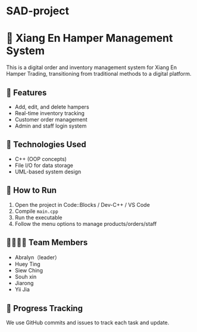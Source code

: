 # SAD-project
# 🎁 Xiang En Hamper Management System

This is a digital order and inventory management system for Xiang En Hamper Trading, transitioning from traditional methods to a digital platform.

## 📌 Features
- Add, edit, and delete hampers
- Real-time inventory tracking
- Customer order management
- Admin and staff login system

## 🧠 Technologies Used
- C++ (OOP concepts)
- File I/O for data storage
- UML-based system design

## 🚀 How to Run
1. Open the project in Code::Blocks / Dev-C++ / VS Code
2. Compile `main.cpp`
3. Run the executable
4. Follow the menu options to manage products/orders/staff

## 👨‍👩‍👧‍👦 Team Members
- Abralyn（leader）
- Huey Ting
- Siew Ching
- Souh xin
- Jiarong
- Yii Jia

## 📅 Progress Tracking
We use GitHub commits and issues to track each task and update.
